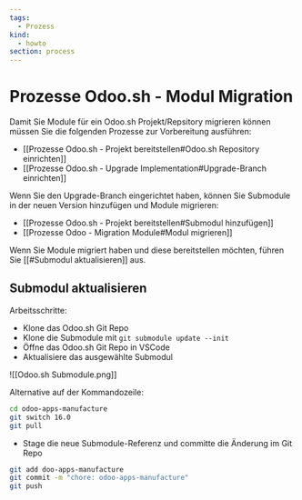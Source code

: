 ```yaml
---
tags:
  - Prozess
kind:
  - howto
section: process
---
```


# Prozesse Odoo.sh - Modul Migration

Damit Sie Module für ein Odoo.sh Projekt/Repsitory migrieren können müssen Sie die folgenden Prozesse zur Vorbereitung ausführen:

- [[Prozesse Odoo.sh - Projekt bereitstellen#Odoo.sh Repository einrichten]]
- [[Prozesse Odoo.sh - Upgrade Implementation#Upgrade-Branch einrichten]]

Wenn Sie den Upgrade-Branch eingerichtet haben, können Sie Submodule in der neuen Version hinzufügen und Module migrieren:

- [[Prozesse Odoo.sh - Projekt bereitstellen#Submodul hinzufügen]]
- [[Prozesse Odoo - Migration Module#Modul migrieren]]

Wenn Sie Module migriert haben und diese bereitstellen möchten, führen Sie [[#Submodul aktualisieren]] aus.

## Submodul aktualisieren

Arbeitsschritte:

- Klone das Odoo.sh Git Repo
- Klone die Submodule mit `git submodule update --init`
- Öffne das Odoo.sh Git Repo in VSCode
- Aktualisiere das ausgewählte Submodul

![[Odoo.sh Submodule.png]]

Alternative auf der Kommandozeile:

```bash
cd odoo-apps-manufacture
git switch 16.0
git pull
```

- Stage die neue Submodule-Referenz und committe die Änderung im Git Repo

```bash
git add doo-apps-manufacture
git commit -m "chore: odoo-apps-manufacture"
git push
```
